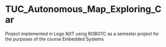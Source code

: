 # TUC_Autonomous_Map_Exploring_Car

Project implemented in Lego NXT using ROBOTC as a semester project for the purposes of the course Embedded Systems
